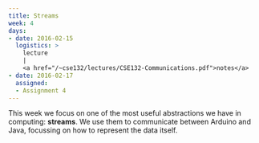 ```yaml
---
title: Streams
week: 4
days:
- date: 2016-02-15
  logistics: >
    lecture 
    |
    <a href="/~cse132/lectures/CSE132-Communications.pdf">notes</a>
- date: 2016-02-17
  assigned:
  - Assignment 4
---
```


This week we focus on one of the most useful abstractions we have in computing: **streams**. We use them to communicate between Arduino and Java, focussing on how to represent the data itself.
